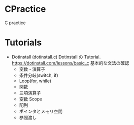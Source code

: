 # CPractice
C practice

# Tutorials

- Dotinstall (dotinstall.c)
Dotinstall の Tutorial.
https://dotinstall.com/lessons/basic_c
基本的な文法の確認
    - 変数・演算子
    - 条件分岐(switch, if)
    - Loop(for, while)
    - 関数
    - 三項演算子
    - 変数 Scope
    - 配列
    - ポインタとメモリ空間
    - 参照渡し